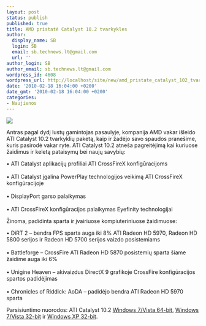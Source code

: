 ```yaml
---
layout: post
status: publish
published: true
title: AMD pristatė Catalyst 10.2 tvarkykles
author:
  display_name: SB
  login: SB
  email: sb.technews.lt@gmail.com
  url: ''
author_login: SB
author_email: sb.technews.lt@gmail.com
wordpress_id: 4608
wordpress_url: http://localhost/site/new/amd_pristate_catalyst_102_tvarkykles/
date: '2010-02-18 16:04:00 +0200'
date_gmt: '2010-02-18 16:04:00 +0200'
categories:
- Naujienos
---
```

<div class="imgright"><img src="http://t2.gstatic.com/images?q=tbn:PEI-l6cERJXgRM:http://www.kompik.com.pl/allegro/images/radeon_x600/ati_catalyst_logo.jpg"  /></div>
<p>Antras pagal dydį lustų gamintojas pasaulyje, kompanija AMD vakar išleido ATI Catalyst 10.2 tvarkyklių paketą, kaip ir žadėjo savo spaudos pranešime, kuris pasirodė vakar ryte. ATI Catalyst 10.2 atneša pagreitėjimą kai kuriuose žaidimus ir keletą pataisymų bei naujų savybių:</p>
<p>• ATI Catalyst aplikacijų profiliai ATI CrossFireX konfigūracijoms<br />
<br />• ATI Catalyst įgalina PowerPlay technologijos veikimą ATI CrossFireX konfigūracijoje<br />
<br />• DisplayPort garso palaikymas<br />
<br />• ATI CrossFireX konfigūracijos palaikymas Eyefinity technologijai</p>
<p>Žinoma, padidinta sparta ir įvairiuose kompiuteriniuose žaidimuose:</p>
<p>• DiRT 2 – bendra FPS sparta auga iki 8% ATI Radeon HD 5970, Radeon HD 5800 serijos ir Radeon HD 5700 serijos vaizdo posistemiams<br />
<br />• Battleforge – CrossFire ATI Radeon HD 5870 posistemių sparta šiame žaidime auga iki 6%<br />
<br />• Unigine Heaven – akivaizdus DirectX 9 grafikoje CrossFire konfigūracijos spartos padidėjimas<br />
<br />• Chronicles of Riddick: AoDA – padidėjo bendra ATI Radeon HD 5970 sparta</p>
<p>Parsisiuntimo nuorodos: ATI Catalyst 10.2 <a class="ns" href="http://game.amd.com/us-en/drivers_catalyst.aspx?driver=VideoCard/win7-64-suite">Windows 7/Vista 64-bit</a>, <a class="ns" href="http://game.amd.com/us-en/drivers_catalyst.aspx?driver=VideoCard/win7-32-suite">Windows 7/Vista 32-bit</a> ir <a class="ns" href="http://game.amd.com/us-en/drivers_catalyst.aspx?driver=VideoCard/xp32-suite">Windows XP 32-bit</a>.<br /></p>
